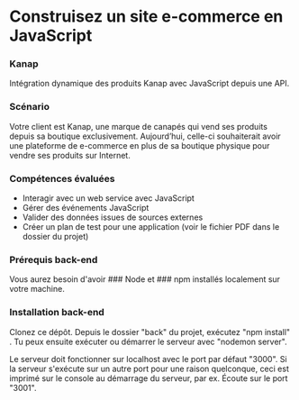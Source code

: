 # Construisez un site e-commerce en JavaScript #

### Kanap ###

Intégration dynamique des produits Kanap avec JavaScript depuis une API.

### Scénario

Votre client est Kanap, une marque de canapés qui vend ses produits depuis sa boutique exclusivement. Aujourd’hui, celle-ci souhaiterait avoir une plateforme de e-commerce en plus de sa boutique physique pour vendre ses produits sur Internet.


### Compétences évaluées

- Interagir avec un web service avec JavaScript
- Gérer des événements JavaScript
- Valider des données issues de sources externes
- Créer un plan de test pour une application (voir le fichier PDF dans le dossier du projet)

### Prérequis back-end ###

Vous aurez besoin d'avoir ### Node et ### npm installés localement sur votre machine.

### Installation back-end ###

Clonez ce dépôt. Depuis le dossier "back" du projet, exécutez "npm install" . Tu peux ensuite exécuter ou démarrer le serveur avec "nodemon server".

Le serveur doit fonctionner sur localhost avec le port par défaut "3000". Si la serveur s'exécute sur un autre port pour une raison quelconque, ceci est imprimé sur le console au démarrage du serveur, par ex. Écoute sur le port "3001".
